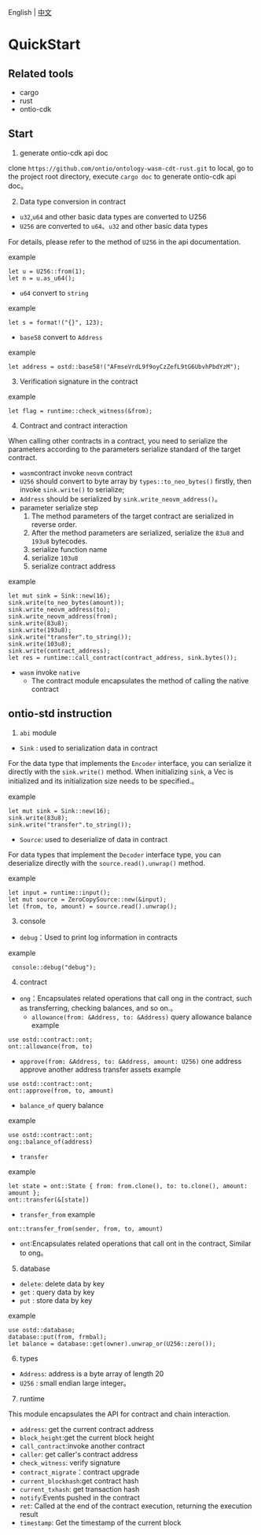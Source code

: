 
English | [中文](tutorial_cn.md)

# QuickStart

## Related tools
- cargo
- rust
- ontio-cdk

## Start
1. generate ontio-cdk api doc

clone `https://github.com/ontio/ontology-wasm-cdt-rust.git` to local, go to the project root directory, execute `cargo doc` to generate ontio-cdk api doc。

2. Data type conversion in contract
- `u32`,`u64` and other basic data types are converted to U256
- `U256` are converted to `u64`、`u32` and other basic data types

For details, please refer to the method of `U256` in the api documentation.

example
```
let u = U256::from(1);
let n = u.as_u64();
```
- `u64` convert to `string`

example
```
let s = format!("{}", 123);
```
- `base58` convert to `Address`

example
```
let address = ostd::base58!("AFmseVrdL9f9oyCzZefL9tG6UbvhPbdYzM");
```

3. Verification signature in the contract

example
```
let flag = runtime::check_witness(&from);
```

4. Contract and contract interaction

When calling other contracts in a contract, you need to serialize the parameters according to the parameters serialize standard of the target contract.
- `wasm`contract invoke `neovm` contract
 - `U256` should convert to byte array by `types::to_neo_bytes()` firstly, then invoke `sink.write()` to serialize;
 - `Address` should be serialized by `sink.write_neovm_address()`。
 - parameter serialize step
   1. The method parameters of the target contract are serialized in reverse order.
   2. After the method parameters are serialized, serialize the `83u8` and `193u8` bytecodes.
   3. serialize function name
   4. serialize `103u8`
   5. serialize contract address

example
```
let mut sink = Sink::new(16);
sink.write(to_neo_bytes(amount));
sink.write_neovm_address(to);
sink.write_neovm_address(from);
sink.write(83u8);
sink.write(193u8);
sink.write("transfer".to_string());
sink.write(103u8);
sink.write(contract_address);
let res = runtime::call_contract(contract_address, sink.bytes());
```
- `wasm` invoke `native`
  - The contract module encapsulates the method of calling the native contract

## ontio-std instruction

1. `abi` module
- `Sink`  : used to serialization data in contract

For the data type that implements the `Encoder` interface, you can serialize it directly with the `sink.write()` method.
When initializing `sink`, a Vec is initialized and its initialization size needs to be specified.。

example
```
let mut sink = Sink::new(16);
sink.write(83u8);
sink.write("transfer".to_string());
```

- `Source`: used to deserialize of data in contract

For data types that implement the `Decoder` interface type, you can deserialize directly with the `source.read().unwrap()` method.

example
```
let input = runtime::input();
let mut source = ZeroCopySource::new(&input);
let (from, to, amount) = source.read().unwrap();
```

3. console

- `debug`：Used to print log information in contracts

example
```
 console::debug("debug");
```

4. contract
- `ong`：Encapsulates related operations that call ong in the contract, such as transferring, checking balances, and so on.。
  - `allowance(from: &Address, to: &Address)` query allowance balance
example
```
use ostd::contract::ont;
ont::allowance(from, to)
```
  - `approve(from: &Address, to: &Address, amount: U256)` one address approve another address transfer assets
example
```
use ostd::contract::ont;
ont::approve(from, to, amount)
```
  - `balance_of` query balance

 example
 ```
 use ostd::contract::ont;
 ong::balance_of(address)
 ```
  - `transfer`

example
```
let state = ont::State { from: from.clone(), to: to.clone(), amount: amount };
ont::transfer(&[state])
```
  - `transfer_from`
example
```
ont::transfer_from(sender, from, to, amount)
```
- `ont`:Encapsulates related operations that call ont in the contract, Similar to ong。

5. database
- `delete`: delete data by key
- `get`   : query data by key
- `put`   : store data by key

example
```
use ostd::database;
database::put(from, frmbal);
let balance = database::get(owner).unwrap_or(U256::zero());
```

6. types
- `Address`: address is a byte array of length 20
- `U256`   : small endian large integer。

7. runtime

This module encapsulates the API for contract and chain interaction.

- `address`: get the current contract address
- `block_height`:get the current block height
- `call_contract`:invoke another contract
- `caller`: get caller's contract address
- `check_witness`: verify signature
- `contract_migrate`：contract upgrade
- `current_blockhash`:get contract hash
- `current_txhash`: get transaction hash
- `notify`:Events pushed in the contract
- `ret`: Called at the end of the contract execution, returning the execution result
- `timestamp`: Get the timestamp of the current block
